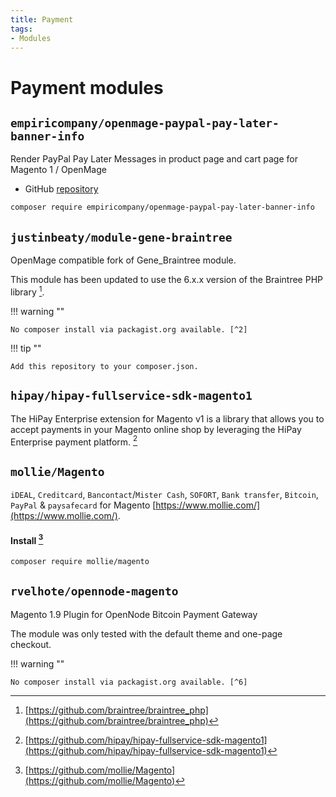 ```yaml
---
title: Payment
tags:
- Modules
---
```


# Payment modules

## `empiricompany/openmage-paypal-pay-later-banner-info`
Render PayPal Pay Later Messages in product page and cart page for Magento 1 / OpenMage

- GitHub [repository](https://github.com/empiricompany/openmage-paypal-pay-later-banner-info)

```bash
composer require empiricompany/openmage-paypal-pay-later-banner-info
```

## `justinbeaty/module-gene-braintree`

OpenMage compatible fork of Gene_Braintree module.

This module has been updated to use the 6.x.x version of the Braintree PHP library [^3].

!!! warning ""

    No composer install via packagist.org available. [^2]

!!! tip ""

    Add this repository to your composer.json.

## `hipay/hipay-fullservice-sdk-magento1`

The HiPay Enterprise extension for Magento v1 is a library that allows you to accept payments in your Magento online shop by leveraging the HiPay Enterprise payment platform.  [^4]

## `mollie/Magento`

`iDEAL`, `Creditcard`, `Bancontact`/`Mister Cash`, `SOFORT`, `Bank transfer`, `Bitcoin`, `PayPal` & `paysafecard` for Magento [https://www.mollie.com/](https://www.mollie.com/).

#### Install [^5]
```bash
composer require mollie/magento
```

## `rvelhote/opennode-magento`

Magento 1.9 Plugin for OpenNode Bitcoin Payment Gateway

The module was only tested with the default theme and one-page checkout.

!!! warning ""

    No composer install via packagist.org available. [^6]

[^2]: [https://github.com/justinbeaty/module-gene-braintree](https://github.com/justinbeaty/module-gene-braintree)
[^3]: [https://github.com/braintree/braintree_php](https://github.com/braintree/braintree_php)
[^4]: [https://github.com/hipay/hipay-fullservice-sdk-magento1](https://github.com/hipay/hipay-fullservice-sdk-magento1)
[^5]: [https://github.com/mollie/Magento](https://github.com/mollie/Magento)
[^6]: [https://github.com/rvelhote/opennode-magento](https://github.com/rvelhote/opennode-magento)
